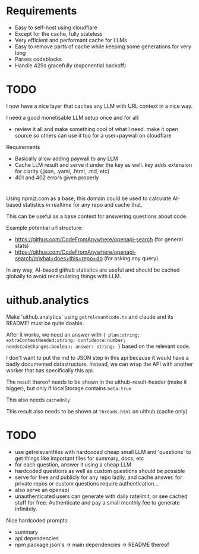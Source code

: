 # Requirements

- Easy to self-host using cloudflare
- Except for the cache, fully stateless
- Very efficient and performant cache for LLMs
- Easy to remove parts of cache while keeping some generations for very long
- Parses codeblocks
- Handle 429s gracefully (exponential backoff)

# TODO

I now have a nice layer that caches any LLM with URL context in a nice way.

I need a good monetisable LLM setup once and for all:

- review it all and make something cool of what I need. make it open source so others can use it too for a user+paywall on cloudflare

Requirements

- Basically allow adding paywall to any LLM
- Cache LLM result and serve it under the key as well. key adds extension for clarity (.json, .yaml, .html, .md, etc)
- 401 and 402 errors given properly

#

Using npmjz.com as a base, this domain could be used to calculate AI-based statistics in realtime for any repo and cache that.

This can be useful as a base context for answering questions about code.

Example potential url structure:

- https://githus.com/CodeFromAnywhere/openapi-search (for general stats)
- https://githus.com/CodeFromAnywhere/openapi-search/q/what+does+this+repo+do (for asking any query)

In any way, AI-based github statistics are useful and should be cached globally to avoid recalculating things with LLM.

# uithub.analytics

Make 'uithub.analytics' using `getrelevantcode.ts` and claude and its README! must be quite doable.

After it works, we need an answer with `{ plan:string; extraContextNeeded:string; confidence:number; needsCodeChanges:boolean; answer: string; }` based on the relevant code.

I don't want to put the md to JSON step in this api because it would have a badly documented datastructure. Instead, we can wrap the API with another worker that has specifically this api.

The result thereof needs to be shown in the uithub-result-header (make it bigger), but only if localStorage contains `beta:true`

This also needs `cacheOnly`

This result also needs to be shown at `threads.html` on uithub (cache only)

<!-- Goal is not going to prod with this. goal is to test myself -->

# TODO

- use getrelevantfiles with hardcoded cheap small LLM and 'questions' to get things like important files for summary, docs, etc
- for each question, answer it using a cheap LLM
- hardcoded questions as well as custom questions should be possible
- serve for free and publicly for any repo lazily, and cache answer. for private repos or custom questions require authentication...
- also serve an openapi
- unauthenticated users can generate with daily ratelimit, or see cached stuff for free. Authenticate and pay a small monthly fee to generate infinitely.

Nice hardcoded prompts:

- summary
- api dependencies
- npm package.json's -> main dependencies -> README thereof
